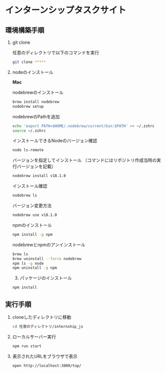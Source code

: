 # インターンシップタスクサイト

## 環境構築手順

1. git clone

    任意のディレクトリで以下のコマンドを実行

    ```bash
    git clone *****
    ```

2. nodeのインストール

    **Mac**

    nodebrewのインストール

    ```bash
    brew install nodebrew
    nodebrew setup
    ```

    nodebrewのPathを追加
    ```bash
    echo 'export PATH=$HOME/.nodebrew/current/bin:$PATH' >> ~/.zshrc
    source ~/.zshrc
    ```

    インストールできるNodeのバージョン確認
    ```bash
    node ls-remote
    ```

    バージョンを指定してインストール
    （コマンドにはリポジトリ作成当時の実行バージョンを記載）
    ```bash
    nodebrew install v18.1.0
    ```

    インストール確認
    ```bash
    nodebrew ls
    ```

    バージョン変更方法
    ```bash
    nodebrew use v18.1.0
    ```

    npmのインストール
    ```bash
    npm install -g npm
    ```

    nodebrewとnpmのアンインストール
    ```bash
    brew ls
    brew uninstall --force nodebrew
    npm ls -g node
    npm uninstall -g npm
    ```

    3. パッケージのインストール
    ```bash
    npm install
    ```

## 実行手順
1. cloneしたディレクトリに移動
    ```bash
    cd 任意のディレクトリ/internship_js
    ```

2. ローカルサーバー実行
    ```bash
    npm run start
    ```

3. 表示されたURLをブラウザで表示
    ```bash
    open http://localhost:3000/top/
    ```